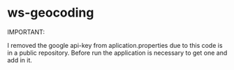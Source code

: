 # ws-geocoding

IMPORTANT:

I removed the google api-key from aplication.properties due to this code is in a public repository. Before run the application is necessary to get one and 
add in it.